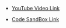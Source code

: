 - [YouTube Video Link](https://youtu.be/MrJ8gjQBwr4?si=TKm17mc03Qp-ozNW)

- [Code SandBox Link](https://codesandbox.io/p/sandbox/progress-bar-using-react-ps4y9s)